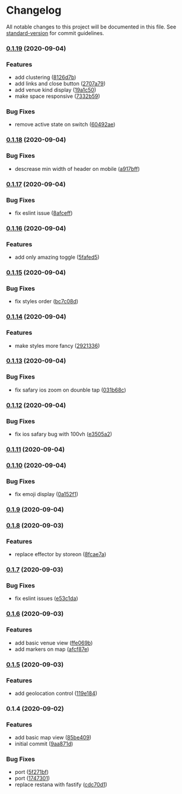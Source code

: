 # Changelog

All notable changes to this project will be documented in this file. See [standard-version](https://github.com/conventional-changelog/standard-version) for commit guidelines.

### [0.1.19](https://github.com/trip-a-trip/web-client-map/compare/v0.1.18...v0.1.19) (2020-09-04)

### Features

- add clustering ([8126d7b](https://github.com/trip-a-trip/web-client-map/commit/8126d7b596deec809104dc1e8f724e8d5e122528))
- add links and close button ([2707a79](https://github.com/trip-a-trip/web-client-map/commit/2707a79544fd3a547616767a9369cf3f5aa20e80))
- add venue kind display ([19a1c50](https://github.com/trip-a-trip/web-client-map/commit/19a1c507a496fd3804673fa7478edd2bd5f400d7))
- make space responsive ([7332b59](https://github.com/trip-a-trip/web-client-map/commit/7332b59b5efec966cd18290fc9d8cede2a76799b))

### Bug Fixes

- remove active state on switch ([60492ae](https://github.com/trip-a-trip/web-client-map/commit/60492ae6af8b97f070feaf6e013e2453ee113ebc))

### [0.1.18](https://github.com/trip-a-trip/web-client-map/compare/v0.1.17...v0.1.18) (2020-09-04)

### Bug Fixes

- descrease min width of header on mobile ([a917bff](https://github.com/trip-a-trip/web-client-map/commit/a917bff3ce1c027730f226c27a9ce0dda87f269a))

### [0.1.17](https://github.com/trip-a-trip/web-client-map/compare/v0.1.16...v0.1.17) (2020-09-04)

### Bug Fixes

- fix eslint issue ([8afceff](https://github.com/trip-a-trip/web-client-map/commit/8afceff1d89c9fb3cc0c8b625b4f48e67daada50))

### [0.1.16](https://github.com/trip-a-trip/web-client-map/compare/v0.1.15...v0.1.16) (2020-09-04)

### Features

- add only amazing toggle ([5fafed5](https://github.com/trip-a-trip/web-client-map/commit/5fafed57b20b6901a4da937f2eecffb48404aa4a))

### [0.1.15](https://github.com/trip-a-trip/web-client-map/compare/v0.1.14...v0.1.15) (2020-09-04)

### Bug Fixes

- fix styles order ([bc7c08d](https://github.com/trip-a-trip/web-client-map/commit/bc7c08d2bf096bbb262e33393abdbfccbea7d4c8))

### [0.1.14](https://github.com/trip-a-trip/web-client-map/compare/v0.1.13...v0.1.14) (2020-09-04)

### Features

- make styles more fancy ([2921336](https://github.com/trip-a-trip/web-client-map/commit/2921336548b2a4af750f54c119bf82f2d2b071d7))

### [0.1.13](https://github.com/trip-a-trip/web-client-map/compare/v0.1.12...v0.1.13) (2020-09-04)

### Bug Fixes

- fix safary ios zoom on dounble tap ([031b68c](https://github.com/trip-a-trip/web-client-map/commit/031b68cac6bf2acb182eb183a8588dc5deae1492))

### [0.1.12](https://github.com/trip-a-trip/web-client-map/compare/v0.1.11...v0.1.12) (2020-09-04)

### Bug Fixes

- fix ios safary bug with 100vh ([e3505a2](https://github.com/trip-a-trip/web-client-map/commit/e3505a2566f41690e825c97b1cdd3621622e4671))

### [0.1.11](https://github.com/trip-a-trip/web-client-map/compare/v0.1.10...v0.1.11) (2020-09-04)

### [0.1.10](https://github.com/trip-a-trip/web-client-map/compare/v0.1.9...v0.1.10) (2020-09-04)

### Bug Fixes

- fix emoji display ([0a152f1](https://github.com/trip-a-trip/web-client-map/commit/0a152f15b5195a40289756ac9a5ed7b701f8e0d2))

### [0.1.9](https://github.com/trip-a-trip/web-client-map/compare/v0.1.8...v0.1.9) (2020-09-04)

### [0.1.8](https://github.com/trip-a-trip/web-client-map/compare/v0.1.7...v0.1.8) (2020-09-03)

### Features

- replace effector by storeon ([8fcae7a](https://github.com/trip-a-trip/web-client-map/commit/8fcae7a09cd382ec62957389df2d304c255874e7))

### [0.1.7](https://github.com/trip-a-trip/web-client-map/compare/v0.1.6...v0.1.7) (2020-09-03)

### Bug Fixes

- fix eslint issues ([e53c1da](https://github.com/trip-a-trip/web-client-map/commit/e53c1da438623fd8c723bcab681c962ed26332c8))

### [0.1.6](https://github.com/trip-a-trip/web-client-map/compare/v0.1.5...v0.1.6) (2020-09-03)

### Features

- add basic venue view ([ffe069b](https://github.com/trip-a-trip/web-client-map/commit/ffe069be2249dcc1d673c9bda883ed97973851d2))
- add markers on map ([afcf87e](https://github.com/trip-a-trip/web-client-map/commit/afcf87ee4cdd499ea6c6ff47b3207b87f1c6d067))

### [0.1.5](https://github.com/trip-a-trip/web-client-map/compare/v0.1.4...v0.1.5) (2020-09-03)

### Features

- add geolocation control ([119e184](https://github.com/trip-a-trip/web-client-map/commit/119e18482e4ffbc17d0012c8d7a1b347a43a95f8))

### 0.1.4 (2020-09-02)

### Features

- add basic map view ([85be409](https://github.com/trip-a-trip/web-client-map/commit/85be4097cd2857b8262413150835593f4e69b6f1))
- initial commit ([9aa871d](https://github.com/trip-a-trip/web-client-map/commit/9aa871d6017945816e527d7fcbe8dc5757b9788d))

### Bug Fixes

- port ([5f271bf](https://github.com/trip-a-trip/web-client-map/commit/5f271bf1159cbd019ea92be1f966b22337570fa5))
- port ([1747301](https://github.com/trip-a-trip/web-client-map/commit/1747301f6204fdeb8e6af1b4515b4e9f2a145584))
- replace restana with fastify ([cdc70d1](https://github.com/trip-a-trip/web-client-map/commit/cdc70d19e6bd44d2589df34a8d2957336f9be4fd))
